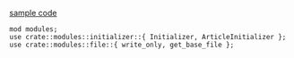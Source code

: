 [sample code](https://play.rust-lang.org/?version=stable&mode=debug&edition=2021&code=mod%20modules%3B%0Ause%20crate%3A%3Amodules%3A%3Ainitializer%3A%3A%7B%20Initializer%2C%20ArticleInitializer%20%7D%3B%0Ause%20crate%3A%3Amodules%3A%3Afile%3A%3A%7B%20write_only%2C%20get_base_file%20%7D%3B)

```rust:./src/main.rs:sample code
mod modules;
use crate::modules::initializer::{ Initializer, ArticleInitializer };
use crate::modules::file::{ write_only, get_base_file };
```